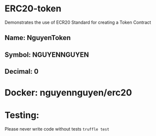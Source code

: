 # ERC20-token
Demonstrates the use of ECR20 Standard for creating a Token Contract
## Name: NguyenToken
## Symbol: NGUYENNGUYEN
## Decimal: 0

# Docker: nguyennguyen/erc20
# Testing:
Please never write code without tests
<code>truffle test</code>
